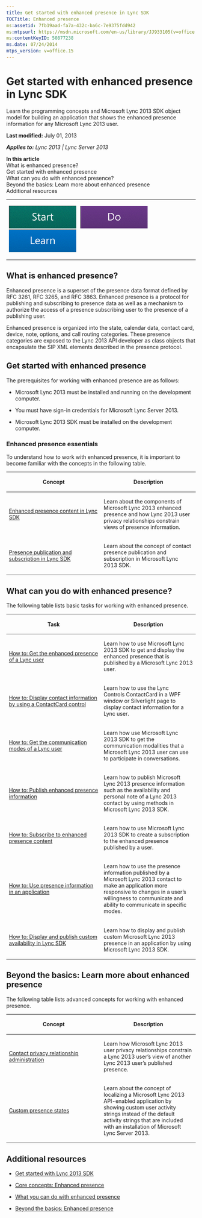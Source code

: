 ```yaml
---
title: Get started with enhanced presence in Lync SDK
TOCTitle: Enhanced presence
ms:assetid: 7fb19aad-fa7a-432c-ba6c-7e9375fdd942
ms:mtpsurl: https://msdn.microsoft.com/en-us/library/JJ933105(v=office.15)
ms:contentKeyID: 50877238
ms.date: 07/24/2014
mtps_version: v=office.15
---
```


# Get started with enhanced presence in Lync SDK

Learn the programming concepts and Microsoft Lync 2013 SDK object model for building an application that shows the enhanced presence information for any Microsoft Lync 2013 user.

**Last modified:** July 01, 2013

***Applies to:** Lync 2013 | Lync Server 2013*

**In this article**  
What is enhanced presence?  
Get started with enhanced presence  
What can you do with enhanced presence?  
Beyond the basics: Learn more about enhanced presence  
Additional resources  

<table>
<colgroup>
<col style="width: 100%" />
</colgroup>
<tbody>
<tr class="odd">
<td><p><a href="get-started-with-enhanced-presence-in-lync-sdk.md" class="uri"><img src="images/JJ933215.mod_icon_getstartbox(Office.15).gif"/></a>   <a href="get-started-with-enhanced-presence-in-lync-sdk.md" class="uri"><img src="images/JJ933215.mod_icon_dobox(Office.15).gif"/></a>   <a href="get-started-with-enhanced-presence-in-lync-sdk.md" class="uri"><img src="images/JJ933215.mod_icon_startbox(Office.15).gif"/></a></p></td>
</tr>
</tbody>
</table>

## What is enhanced presence?

Enhanced presence is a superset of the presence data format defined by RFC 3261, RFC 3265, and RFC 3863. Enhanced presence is a protocol for publishing and subscribing to presence data as well as a mechanism to authorize the access of a presence subscribing user to the presence of a publishing user.

Enhanced presence is organized into the state, calendar data, contact card, device, note, options, and call routing categories. These presence categories are exposed to the Lync 2013 API developer as class objects that encapsulate the SIP XML elements described in the presence protocol.

## Get started with enhanced presence

The prerequisites for working with enhanced presence are as follows:

  - Microsoft Lync 2013 must be installed and running on the development computer.

  - You must have sign-in credentials for Microsoft Lync Server 2013.

  - Microsoft Lync 2013 SDK must be installed on the development computer.

### Enhanced presence essentials

To understand how to work with enhanced presence, it is important to become familiar with the concepts in the following table.

<table>
<colgroup>
<col style="width: 50%" />
<col style="width: 50%" />
</colgroup>
<thead>
<tr class="header">
<th><p>Concept</p></th>
<th><p>Description</p></th>
</tr>
</thead>
<tbody>
<tr class="odd">
<td><p><a href="enhanced-presence-content-in-lync-sdk.md">Enhanced presence content in Lync SDK</a></p></td>
<td><p>Learn about the components of Microsoft Lync 2013 enhanced presence and how Lync 2013 user privacy relationships constrain views of presence information.</p></td>
</tr>
<tr class="even">
<td><p><a href="presence-publication-and-subscription-in-lync-sdk.md">Presence publication and subscription in Lync SDK</a></p></td>
<td><p>Learn about the concept of contact presence publication and subscription in Microsoft Lync 2013 SDK.</p></td>
</tr>
</tbody>
</table>

## What can you do with enhanced presence?

The following table lists basic tasks for working with enhanced presence.

<table>
<colgroup>
<col style="width: 50%" />
<col style="width: 50%" />
</colgroup>
<thead>
<tr class="header">
<th><p>Task</p></th>
<th><p>Description</p></th>
</tr>
</thead>
<tbody>
<tr class="odd">
<td><p><a href="how-to-get-the-enhanced-presence-of-a-lync-user.md">How to: Get the enhanced presence of a Lync user</a></p></td>
<td><p>Learn how to use Microsoft Lync 2013 SDK to get and display the enhanced presence that is published by a Microsoft Lync 2013 user.</p></td>
</tr>
<tr class="even">
<td><p><a href="how-to-display-contact-information-by-using-a-contactcard-control.md">How to: Display contact information by using a ContactCard control</a></p></td>
<td><p>Learn how to use the Lync Controls ContactCard in a WPF window or Silverlight page to display contact information for a Lync user.</p></td>
</tr>
<tr class="odd">
<td><p><a href="how-to-get-the-communication-modes-of-a-lync-user.md">How to: Get the communication modes of a Lync user</a></p></td>
<td><p>Learn how use Microsoft Lync 2013 SDK to get the communication modalities that a Microsoft Lync 2013 user can use to participate in conversations.</p></td>
</tr>
<tr class="even">
<td><p><a href="how-to-publish-enhanced-presence-information.md">How to: Publish enhanced presence information</a></p></td>
<td><p>Learn how to publish Microsoft Lync 2013 presence information such as the availability and personal note of a Lync 2013 contact by using methods in Microsoft Lync 2013 SDK.</p></td>
</tr>
<tr class="odd">
<td><p><a href="how-to-subscribe-to-enhanced-presence-content.md">How to: Subscribe to enhanced presence content</a></p></td>
<td><p>Learn how to use Microsoft Lync 2013 SDK to create a subscription to the enhanced presence published by a user.</p></td>
</tr>
<tr class="even">
<td><p><a href="how-to-use-presence-information-in-an-application.md">How to: Use presence information in an application</a></p></td>
<td><p>Learn how to use the presence information published by a Microsoft Lync 2013 contact to make an application more responsive to changes in a user’s willingness to communicate and ability to communicate in specific modes.</p></td>
</tr>
<tr class="odd">
<td><p><a href="how-to-display-and-publish-custom-availability-in-lync-sdk.md">How to: Display and publish custom availability in Lync SDK</a></p></td>
<td><p>Learn how to display and publish custom Microsoft Lync 2013 presence in an application by using Microsoft Lync 2013 SDK.</p></td>
</tr>
</tbody>
</table>

## Beyond the basics: Learn more about enhanced presence

The following table lists advanced concepts for working with enhanced presence.

<table>
<colgroup>
<col style="width: 50%" />
<col style="width: 50%" />
</colgroup>
<thead>
<tr class="header">
<th><p>Concept</p></th>
<th><p>Description</p></th>
</tr>
</thead>
<tbody>
<tr class="odd">
<td><p><a href="contact-privacy-relationship-administration.md">Contact privacy relationship administration</a></p></td>
<td><p>Learn how Microsoft Lync 2013 user privacy relationships constrain a Lync 2013 user’s view of another Lync 2013 user’s published presence.</p></td>
</tr>
<tr class="even">
<td><p><a href="custom-presence-states.md">Custom presence states</a></p></td>
<td><p>Learn about the concept of localizing a Microsoft Lync 2013 API-enabled application by showing custom user activity strings instead of the default activity strings that are included with an installation of Microsoft Lync Server 2013.</p></td>
</tr>
</tbody>
</table>

## Additional resources

  - [Get started with Lync 2013 SDK](get-started-with-lync-2013-sdk.md)

  - [Core concepts: Enhanced presence](core-concepts-enhanced-presence.md)

  - [What you can do with enhanced presence](what-you-can-do-with-enhanced-presence.md)

  - [Beyond the basics: Enhanced presence](beyond-the-basics-enhanced-presence.md)

